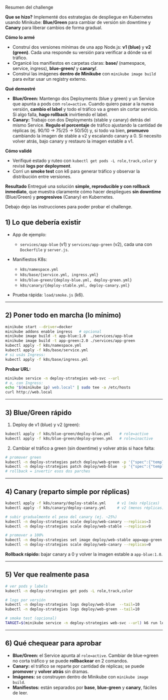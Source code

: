Resumen del challenge

**Que se hizo?**
Implementé dos estrategias de despliegue en Kubernetes usando Minikube: **Blue/Green** para cambiar de versión sin downtime y **Canary** para liberar cambios de forma gradual.

**Cómo lo armé**

* Construí dos versiones mínimas de una app Node.js: **v1 (blue)** y **v2 (green)**. Cada una responde su versión para verificar a dónde va el tráfico.
* Organicé los manifiestos en carpetas claras: **base/** (namespace, service, ingress), **blue-green/** y **canary/**.
* Construí las imágenes **dentro de Minikube** con `minikube image build` para evitar usar un registry externo.

**Qué demostré**

* **Blue/Green:** Mantengo dos Deployments (blue y green) y un Service que apunta a pods con `role=active`. Cuando quiero pasar a la nueva versión, **cambio el label** y todo el tráfico va a green sin cortar servicio. Si algo falla, **hago rollback** invirtiendo el label.
* **Canary:** Trabajo con dos Deployments (stable y canary) detrás del mismo Service. **Regulo el porcentaje** de tráfico ajustando la cantidad de réplicas (ej. 90/10 → 75/25 → 50/50) y, si todo va bien, **promuevo** cambiando la imagen de stable a v2 y escalando canary a 0. Si necesito volver atrás, bajo canary y restauro la imagen estable a v1.

**Cómo validé**

* Verifiqué estado y ruteo con `kubectl get pods -L role,track,color` y revisé **logs por deployment**.
* Corrí un **smoke test** con k6 para generar tráfico y observar la distribución entre versiones.

**Resultado**
Entregué una solución **simple, reproducible y con rollback inmediato**, que muestra claramente cómo hacer despliegues **sin downtime** (Blue/Green) y **progresivos** (Canary) en Kubernetes.

Debajo dejo las instrucciones para poder probar el challenge.

## 1) Lo que debería existir

* App de ejemplo:

  * `services/app-blue` (v1) y `services/app-green` (v2), cada una con `Dockerfile` y `server.js`.
* Manifiestos K8s:

  * `k8s/namespace.yml`
  * `k8s/base/{service.yml, ingress.yml}`
  * `k8s/blue-green/{deploy-blue.yml, deploy-green.yml}`
  * `k8s/canary/{deploy-stable.yml, deploy-canary.yml}`
* Prueba rápida: `load/smoke.js` (k6).

---

## 2) Poner todo en marcha (lo mínimo)

```bash
minikube start --driver=docker
minikube addons enable ingress   # opcional
minikube image build -t app-blue:1.0  ./services/app-blue
minikube image build -t app-green:2.0 ./services/app-green
kubectl apply -f k8s/namespace.yml
kubectl apply -f k8s/base/service.yml
# si usás Ingress:
kubectl apply -f k8s/base/ingress.yml
```

**Probar URL:**

```bash
minikube service -n deploy-strategies web-svc --url
# o, con Ingress:
echo "$(minikube ip) web.local" | sudo tee -a /etc/hosts
curl http://web.local
```

---

## 3) Blue/Green rápido

1. Deploy de v1 (blue) y v2 (green):

```bash
kubectl apply -f k8s/blue-green/deploy-blue.yml    # role=active
kubectl apply -f k8s/blue-green/deploy-green.yml   # role=inactive
```

2. Cambiar el tráfico a green (sin downtime) y volver atrás si hace falta:

```bash
# promover green
kubectl -n deploy-strategies patch deploy/web-green -p '{"spec":{"template":{"metadata":{"labels":{"role":"active"}}}}}'
kubectl -n deploy-strategies patch deploy/web-blue  -p '{"spec":{"template":{"metadata":{"labels":{"role":"inactive"}}}}}'
# rollback = invertir esos dos parches
```

---

## 4) Canary (reparto simple por réplicas)

```bash
kubectl apply -f k8s/canary/deploy-stable.yml     # v1 (más réplicas)
kubectl apply -f k8s/canary/deploy-canary.yml     # v2 (menos réplicas)

# subir gradualmente el peso del canary (ej. ~25%)
kubectl -n deploy-strategies scale deploy/web-canary --replicas=3
kubectl -n deploy-strategies scale deploy/web-stable --replicas=9

# promover a 100%
kubectl -n deploy-strategies set image deploy/web-stable app=app-green:2.0
kubectl -n deploy-strategies scale deploy/web-canary --replicas=0
```

**Rollback rápido:** bajar canary a 0 y volver la imagen estable a `app-blue:1.0`.

---

## 5) Ver que realmente pasa

```bash
# ver pods y labels
kubectl -n deploy-strategies get pods -L role,track,color

# logs por versión
kubectl -n deploy-strategies logs deploy/web-blue  --tail=10
kubectl -n deploy-strategies logs deploy/web-green --tail=10

# smoke test (opcional)
TARGET=$(minikube service -n deploy-strategies web-svc --url) k6 run load/smoke.js
```

---

## 6) Qué chequear para aprobar

* **Blue/Green:** el Service apunta al `role=active`. Cambiar de blue→green no corta tráfico y se puede **rollbackear** en 2 comandos.
* **Canary:** el tráfico se reparte por cantidad de réplicas; se puede **promover** y **volver atrás** sin dramas.
* **Imágenes:** se construyen dentro de Minikube con `minikube image build`.
* **Manifiestos:** están separados por **base**, **blue-green** y **canary**, fáciles de leer.
